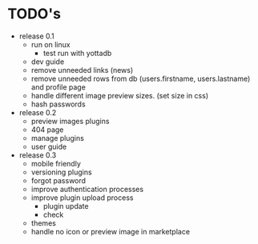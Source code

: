 # TODO's

- release 0.1
    - run on linux
        - test run with yottadb
    - dev guide
    - remove unneeded links (news)
    - remove unneeded rows from db (users.firstname, users.lastname) and profile page
    - handle different image preview sizes. (set size in css) 
    - hash passwords
- release 0.2
    - preview images plugins
    - 404 page
    - manage plugins
    - user guide
- release 0.3
    - mobile friendly
    - versioning plugins
    - forgot password
    - improve authentication processes
    - improve plugin upload process
        - plugin update
        - check
    - themes
    - handle no icon or preview image in marketplace
   